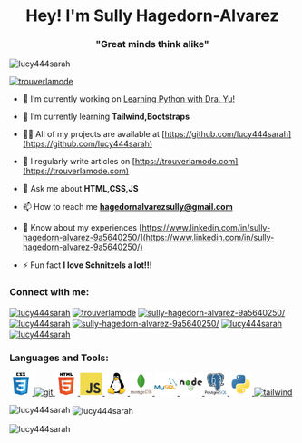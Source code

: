 <h1 align="center">Hey! I'm Sully Hagedorn-Alvarez</h1>
<h3 align="center">"Great minds think alike"</h3>





<p align="left"> <img src="https://komarev.com/ghpvc/?username=lucy444sarah&label=Profile%20views&color=0e75b6&style=flat" alt="lucy444sarah" /> </p>



<p align="left"> <a href="https://twitter.com/trouverlamode" target="blank"><img src="https://img.shields.io/twitter/follow/trouverlamode?logo=twitter&style=for-the-badge" alt="trouverlamode" /></a> </p>

- 🔭 I’m currently working on [Learning Python with Dra. Yu!]([https://trello.com/b/UMA0CtQ4/cookbook](https://100daysofpython.dev/))

- 🌱 I’m currently learning **Tailwind,Bootstraps**

- 👨‍💻 All of my projects are available at [https://github.com/lucy444sarah](https://github.com/lucy444sarah)

- 📝 I regularly write articles on [https://trouverlamode.com](https://trouverlamode.com)

- 💬 Ask me about **HTML,CSS,JS**

- 📫 How to reach me **hagedornalvarezsully@gmail.com**

- 📄 Know about my experiences [https://www.linkedin.com/in/sully-hagedorn-alvarez-9a5640250/](https://www.linkedin.com/in/sully-hagedorn-alvarez-9a5640250/)

- ⚡ Fun fact **I love Schnitzels a lot!!!**

<h3 align="left">Connect with me:</h3>
<p align="left">
<a href="https://codepen.io/lucy444sarah" target="blank"><img align="center" src="https://raw.githubusercontent.com/rahuldkjain/github-profile-readme-generator/master/src/images/icons/Social/codepen.svg" alt="lucy444sarah" height="30" width="40" /></a>
<a href="https://twitter.com/trouverlamode" target="blank"><img align="center" src="https://raw.githubusercontent.com/rahuldkjain/github-profile-readme-generator/master/src/images/icons/Social/twitter.svg" alt="trouverlamode" height="30" width="40" /></a>
<a href="https://linkedin.com/in/sully-hagedorn-alvarez-9a5640250/" target="blank"><img align="center" src="https://raw.githubusercontent.com/rahuldkjain/github-profile-readme-generator/master/src/images/icons/Social/linked-in-alt.svg" alt="sully-hagedorn-alvarez-9a5640250/" height="30" width="40" /></a>
<a href="https://instagram.com/lucy444sarah" target="blank"><img align="center" src="https://raw.githubusercontent.com/rahuldkjain/github-profile-readme-generator/master/src/images/icons/Social/instagram.svg" alt="lucy444sarah" height="30" width="40" /></a>
<a href="https://dribbble.com/sully-hagedorn-alvarez-9a5640250/" target="blank"><img align="center" src="https://raw.githubusercontent.com/rahuldkjain/github-profile-readme-generator/master/src/images/icons/Social/dribbble.svg" alt="sully-hagedorn-alvarez-9a5640250/" height="30" width="40" /></a>
<a href="https://hashnode.com/lucy444sarah" target="blank"><img align="center" src="https://raw.githubusercontent.com/rahuldkjain/github-profile-readme-generator/master/src/images/icons/Social/hashnode.svg" alt="lucy444sarah" height="30" width="40" /></a>
<a href="https://www.hackerrank.com/lucy444sarah" target="blank"><img align="center" src="https://raw.githubusercontent.com/rahuldkjain/github-profile-readme-generator/master/src/images/icons/Social/hackerrank.svg" alt="lucy444sarah" height="30" width="40" /></a>
</p>

<h3 align="left">Languages and Tools:</h3>
<p align="left"> <a href="https://www.w3schools.com/css/" target="_blank" rel="noreferrer"> <img src="https://raw.githubusercontent.com/devicons/devicon/master/icons/css3/css3-original-wordmark.svg" alt="css3" width="40" height="40"/> </a> <a href="https://git-scm.com/" target="_blank" rel="noreferrer"> <img src="https://www.vectorlogo.zone/logos/git-scm/git-scm-icon.svg" alt="git" width="40" height="40"/> </a> <a href="https://www.w3.org/html/" target="_blank" rel="noreferrer"> <img src="https://raw.githubusercontent.com/devicons/devicon/master/icons/html5/html5-original-wordmark.svg" alt="html5" width="40" height="40"/> </a> <a href="https://developer.mozilla.org/en-US/docs/Web/JavaScript" target="_blank" rel="noreferrer"> <img src="https://raw.githubusercontent.com/devicons/devicon/master/icons/javascript/javascript-original.svg" alt="javascript" width="40" height="40"/> </a> <a href="https://www.linux.org/" target="_blank" rel="noreferrer"> <img src="https://raw.githubusercontent.com/devicons/devicon/master/icons/linux/linux-original.svg" alt="linux" width="40" height="40"/> </a> <a href="https://www.mongodb.com/" target="_blank" rel="noreferrer"> <img src="https://raw.githubusercontent.com/devicons/devicon/master/icons/mongodb/mongodb-original-wordmark.svg" alt="mongodb" width="40" height="40"/> </a> <a href="https://www.mysql.com/" target="_blank" rel="noreferrer"> <img src="https://raw.githubusercontent.com/devicons/devicon/master/icons/mysql/mysql-original-wordmark.svg" alt="mysql" width="40" height="40"/> </a> <a href="https://nodejs.org" target="_blank" rel="noreferrer"> <img src="https://raw.githubusercontent.com/devicons/devicon/master/icons/nodejs/nodejs-original-wordmark.svg" alt="nodejs" width="40" height="40"/> </a> <a href="https://www.postgresql.org" target="_blank" rel="noreferrer"> <img src="https://raw.githubusercontent.com/devicons/devicon/master/icons/postgresql/postgresql-original-wordmark.svg" alt="postgresql" width="40" height="40"/> </a> <a href="https://www.python.org" target="_blank" rel="noreferrer"> <img src="https://raw.githubusercontent.com/devicons/devicon/master/icons/python/python-original.svg" alt="python" width="40" height="40"/> </a> <a href="https://tailwindcss.com/" target="_blank" rel="noreferrer"> <img src="https://www.vectorlogo.zone/logos/tailwindcss/tailwindcss-icon.svg" alt="tailwind" width="40" height="40"/> </a> </p>

<p><img align="left" src="https://github-readme-stats.vercel.app/api/top-langs?username=lucy444sarah&show_icons=true&locale=en&layout=compact" alt="lucy444sarah" /></p>

<p>&nbsp;<img align="center" src="https://github-readme-stats.vercel.app/api?username=lucy444sarah&show_icons=true&locale=en" alt="lucy444sarah" /></p>

<p><img align="center" src="https://github-readme-streak-stats.herokuapp.com/?user=lucy444sarah&" alt="lucy444sarah" /></p>
